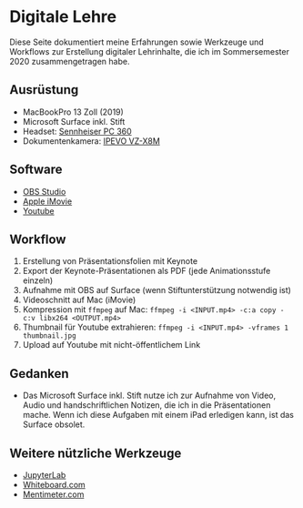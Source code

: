 # Digitale Lehre

Diese Seite dokumentiert meine Erfahrungen sowie Werkzeuge und Workflows zur Erstellung digitaler Lehrinhalte, die ich im Sommersemester 2020 zusammengetragen habe.

## Ausrüstung
- MacBookPro 13 Zoll (2019)
- Microsoft Surface inkl. Stift
- Headset: [Sennheiser PC 360](https://amzn.to/2TdXJ6f)
- Dokumentenkamera: [IPEVO VZ-X8M](https://www.ipevo.com/products/vz-x)

## Software
- [OBS Studio](https://obsproject.com/de/)
- [Apple iMovie](https://www.apple.com/de/imovie/)
- [Youtube](https://youtube.com)

## Workflow
1. Erstellung von Präsentationsfolien mit Keynote
2. Export der Keynote-Präsentationen als PDF (jede Animationsstufe einzeln)
3. Aufnahme mit OBS auf Surface (wenn Stiftunterstützung notwendig ist)
4. Videoschnitt auf Mac (iMovie)
5. Kompression mit `ffmpeg` auf Mac: `ffmpeg -i <INPUT.mp4> -c:a copy -c:v libx264 <OUTPUT.mp4>`
6. Thumbnail für Youtube extrahieren: `ffmpeg -i <INPUT.mp4> -vframes 1 thumbnail.jpg`
7. Upload auf Youtube mit nicht-öffentlichem Link

## Gedanken
- Das Microsoft Surface inkl. Stift nutze ich zur Aufnahme von Video, Audio und handschriftlichen Notizen, die ich in die Präsentationen mache. Wenn ich diese Aufgaben mit einem iPad erledigen kann, ist das Surface obsolet.

## Weitere nützliche Werkzeuge
- [JupyterLab](https://jupyter.org)
- [Whiteboard.com](https://witeboard.com/)
- [Mentimeter.com](https://www.mentimeter.com)
